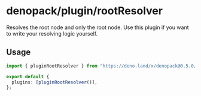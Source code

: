 # denopack/plugin/rootResolver

Resolves the root node and only the root node.
Use this plugin if you want to write your resolving logic yourself.

## Usage

```ts
import { pluginRootResolver } from "https://deno.land/x/denopack@0.5.0/plugin/rootResolver/mod.ts";

export default {
  plugins: [pluginRootResolver()],
};
```
